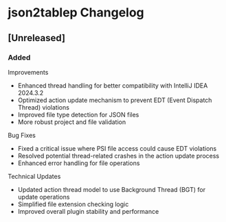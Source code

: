 <!-- Keep a Changelog guide -> https://keepachangelog.com -->

# json2tablep Changelog

## [Unreleased]
### Added
Improvements
- Enhanced thread handling for better compatibility with IntelliJ IDEA 2024.3.2
- Optimized action update mechanism to prevent EDT (Event Dispatch Thread) violations
- Improved file type detection for JSON files
- More robust project and file validation

Bug Fixes
- Fixed a critical issue where PSI file access could cause EDT violations
- Resolved potential thread-related crashes in the action update process
- Enhanced error handling for file operations

Technical Updates
- Updated action thread model to use Background Thread (BGT) for update operations
- Simplified file extension checking logic
- Improved overall plugin stability and performance